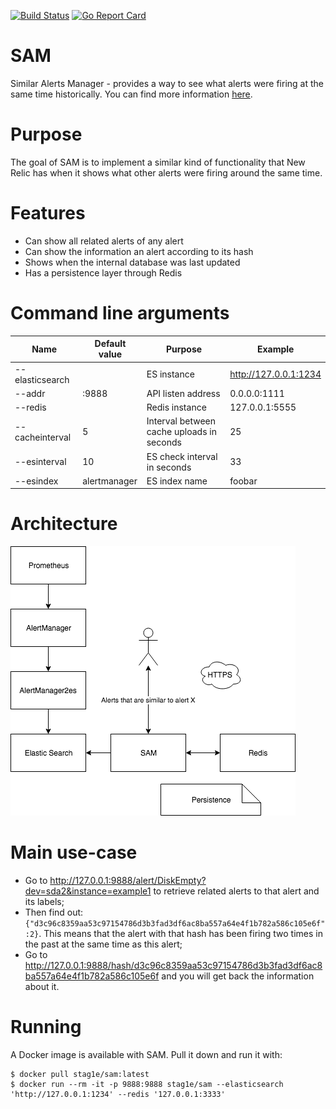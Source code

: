 [![Build Status](https://travis-ci.org/GiedriusS/SAM.svg?branch=master)](https://travis-ci.org/GiedriusS/SAM)
[![Go Report Card](https://goreportcard.com/badge/github.com/GiedriusS/SAM)](https://goreportcard.com/report/github.com/GiedriusS/SAM)

# SAM
Similar Alerts Manager - provides a way to see what alerts were firing at the same time historically. You can find more information [here](https://giedrius.blog/2018/12/29/introducing-sam-similar-alerts-manager-my-side-project/).

# Purpose
The goal of SAM is to implement a similar kind of functionality that New Relic has when it shows what other alerts were firing around the same time.

# Features
* Can show all related alerts of any alert
* Can show the information an alert according to its hash
* Shows when the internal database was last updated
* Has a persistence layer through Redis


# Command line arguments
| Name            | Default value | Purpose                                           | Example               |
|-----------------|---------------|---------------------------------------------------|-----------------------|
| --elasticsearch |               | ES instance                                       | http://127.0.0.1:1234 |
| --addr          | :9888         | API listen address                                | 0.0.0.0:1111          |
| --redis         |               | Redis instance                                    | 127.0.0.1:5555        |
| --cacheinterval | 5             | Interval between cache uploads in seconds         | 25                    |
| --esinterval    | 10            | ES check interval in seconds                      | 33                    |
| --esindex       | alertmanager  | ES index name                                     | foobar                |

# Architecture
![architecture](https://github.com/GiedriusS/SAM/raw/master/SAM.png "SAM architecture")


# Main use-case
* Go to http://127.0.0.1:9888/alert/DiskEmpty?dev=sda2&instance=example1 to retrieve related alerts to that alert and its labels;
* Then find out: `{"d3c96c8359aa53c97154786d3b3fad3df6ac8ba557a64e4f1b782a586c105e6f":2}`. This means that the alert with that hash has been firing two times in the past at the same time as this alert;
* Go to http://127.0.0.1:9888/hash/d3c96c8359aa53c97154786d3b3fad3df6ac8ba557a64e4f1b782a586c105e6f and you will get back the information about it.

# Running
A Docker image is available with SAM. Pull it down and run it with:

```
$ docker pull stag1e/sam:latest
$ docker run --rm -it -p 9888:9888 stag1e/sam --elasticsearch 'http://127.0.0.1:1234' --redis '127.0.0.1:3333'
```
